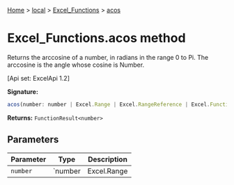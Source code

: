 [Home](./index) &gt; [local](local.md) &gt; [Excel\_Functions](local.excel_functions.md) &gt; [acos](local.excel_functions.acos.md)

# Excel\_Functions.acos method

Returns the arccosine of a number, in radians in the range 0 to Pi. The arccosine is the angle whose cosine is Number. 

 \[Api set: ExcelApi 1.2\]

**Signature:**
```javascript
acos(number: number | Excel.Range | Excel.RangeReference | Excel.FunctionResult<any>): FunctionResult<number>;
```
**Returns:** `FunctionResult<number>`

## Parameters

|  Parameter | Type | Description |
|  --- | --- | --- |
|  `number` | `number | Excel.Range | Excel.RangeReference | Excel.FunctionResult<any>` |  |

